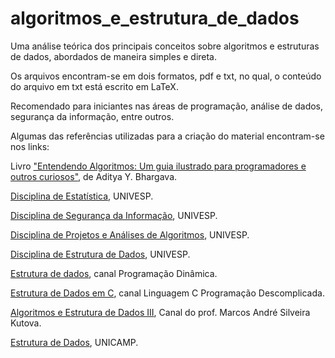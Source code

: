 # algoritmos_e_estrutura_de_dados

Uma análise teórica dos principais conceitos sobre algoritmos e estruturas de dados, abordados de maneira simples e direta.

Os arquivos encontram-se em dois formatos, pdf e txt, no qual, o conteúdo do arquivo em txt está escrito em LaTeX.

Recomendado para iniciantes nas áreas de programação, análise de dados, segurança da informação, entre outros.

Algumas das referências utilizadas para a criação do material encontram-se nos links:

Livro ["Entendendo Algoritmos: Um guia ilustrado para programadores e outros curiosos"](https://books.google.com.br/books/about/Entendendo_Algoritmos.html?id=HWewDgAAQBAJ&printsec=frontcover&source=kp_read_button&redir_esc=y#v=onepage&q&f=false), de Aditya Y. Bhargava.

[Disciplina de Estatística](https://www.youtube.com/playlist?list=PLxI8Can9yAHdJq561NyRN9wZpTqVJn0Z0), UNIVESP.

[Disciplina de Segurança da Informação](https://www.youtube.com/playlist?list=PLxI8Can9yAHenoHipBXp9XuJY4BBxBUPQ), UNIVESP.

[Disciplina de Projetos e Análises de Algoritmos](https://www.youtube.com/playlist?list=PLxI8Can9yAHdNN5fpKWRF8bbLG-2P-0LW), UNIVESP.

[Disciplina de Estrutura de Dados](https://www.youtube.com/playlist?list=PLxI8Can9yAHf8k8LrUePyj0y3lLpigGcl), UNIVESP.

[Estrutura de dados](https://www.youtube.com/watch?v=iE3_JWR-yaE&list=PL5TJqBvpXQv5Bb71AE5Cd_kB5rNsfU4Cp), canal Programação Dinâmica.

[Estrutura de Dados em C](https://www.youtube.com/watch?v=bryesHll0vY&list=PL8iN9FQ7_jt6H5m4Gm0H89sybzR9yaaka), canal Linguagem C Programação Descomplicada.

[Algoritmos e Estrutura de Dados III](https://www.youtube.com/watch?v=nX1Y_dhKbmk&list=PLKoAQTS8rBFp0ZRb_9fhEyY3nryg5iixU), Canal do prof. Marcos André Silveira Kutova.

[Estrutura de Dados](https://ic.unicamp.br/~lee/mc202/), UNICAMP.


